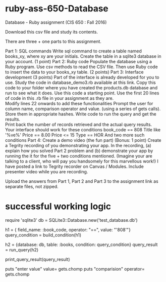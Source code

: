 # ruby-ass-650-Database

Database - Ruby assignment (CIS 650 : Fall 2016)

Download this csv file and study its contents. 

There are three + one parts to this assignment.

Part 1: SQL commands
Write sql command to create a table named books_xy, where xy are your initials.  Create the table in a sqlite3 database in your account. (1 point)
Part 2: Ruby code
Populate the database using a Ruby program.  Use csv methods to read the CSV file. Then use Ruby code to insert the data to your books_xy table.  (2 points)
Part 3: Interface development (3 points)
Part of the interface is already developed for you to use. 
Study the code in database_demo3.rb available at this link.  Copy this code to your folder where you have created the products.db database and run to see what it does.
Use this code a starting point.  Use the first 20 lines of code in this .rb file in your assignment as they are.  
Modify lines 22 onwards to add these functionalities 
Prompt the user for column name, comparison operator and value. (using a series of gets calls).  Store them in appropriate hashes.
Write code to run the query and get the results.  
Print back the number of records retrieved and the actual query results. 
Your interface should work for these conditions
book_code == 808
Title like '%ve%'
Price == 8.00
Price <= 15
Type == HOR
And two more such conditions
Part 4: Create a demo video (the fun part) (Bonus: 1 point)
Create a Tegrity recording of you demonstrating your app.  In the recording, (a) explain how you solved Part 2 problem and (b) demonstrate your app by running the it for the five + two conditions mentioned.  (Imagine your are talking to a client, who will pay you handsomely for this marvellous work!) I have posted a link to Tegrity recorder on Canvas / Modules.​ Include presenter video while you are recording.

Upload the answers from Part 1, Part 2 and Part 3 to the assignment link as separate files, not zipped.



# successful working logic
require 'sqlite3'
db = SQLite3::Database.new('test_database.db')

 h1 = { field_name: :book_code, operator: "==", value: "'808'"}
 query_condition = build_condition(h1)
 
 h2 = {database: db, table: :books, condition: query_condition}
 query_result = run_query(h2)
 
 print_query_result(query_result)

puts "enter value"
value= gets.chomp
puts "comparision"
operator= gets.chomp

